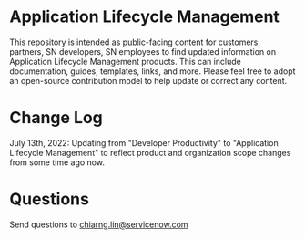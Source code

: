 # Application Lifecycle Management
This repository is intended as public-facing content for customers, partners, SN developers, SN employees to find updated information on Application Lifecycle Management products. This can include documentation, guides, templates, links, and more. Please feel free to adopt an open-source contribution model to help update or correct any content. 

# Change Log
July 13th, 2022: Updating from "Developer Productivity" to "Application Lifecycle Management" to reflect product and organization scope changes from some time ago now. 

# Questions
Send questions to chiarng.lin@servicenow.com
